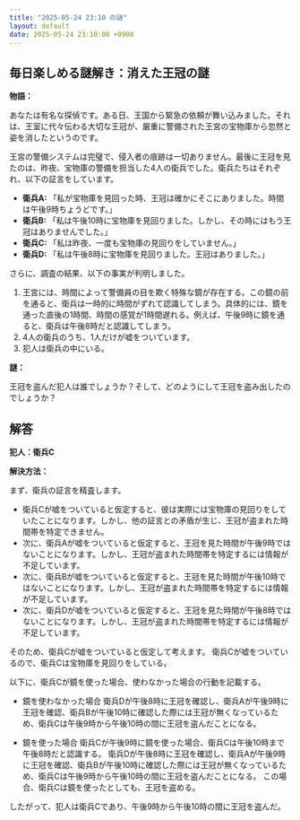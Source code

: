 ```yaml
---
title: "2025-05-24 23:10 の謎"
layout: default
date: 2025-05-24 23:10:00 +0900
---
```

## 毎日楽しめる謎解き：消えた王冠の謎

**物語：**

あなたは有名な探偵です。ある日、王国から緊急の依頼が舞い込みました。それは、王室に代々伝わる大切な王冠が、厳重に警備された王宮の宝物庫から忽然と姿を消したというのです。

王宮の警備システムは完璧で、侵入者の痕跡は一切ありません。最後に王冠を見たのは、昨夜、宝物庫の警備を担当した4人の衛兵でした。衛兵たちはそれぞれ、以下の証言をしています。

*   **衛兵A:** 「私が宝物庫を見回った時、王冠は確かにそこにありました。時間は午後9時ちょうどです。」
*   **衛兵B:** 「私は午後10時に宝物庫を見回りました。しかし、その時にはもう王冠はありませんでした。」
*   **衛兵C:** 「私は昨夜、一度も宝物庫の見回りをしていません。」
*   **衛兵D:** 「私は午後8時に宝物庫を見回りました。王冠はありました。」

さらに、調査の結果、以下の事実が判明しました。

1.  王宮には、時間によって警備員の目を欺く特殊な鏡が存在する。この鏡の前を通ると、衛兵は一時的に時間がずれて認識してしまう。具体的には、鏡を通った直後の1時間、時間の感覚が1時間遅れる。例えば、午後9時に鏡を通ると、衛兵は午後8時だと認識してしまう。
2.  4人の衛兵のうち、1人だけが嘘をついています。
3.  犯人は衛兵の中にいる。

**謎：**

王冠を盗んだ犯人は誰でしょうか？そして、どのようにして王冠を盗み出したのでしょうか？

## 解答

**犯人：衛兵C**

**解決方法：**

まず、衛兵の証言を精査します。

*   衛兵Cが嘘をついていると仮定すると、彼は実際には宝物庫の見回りをしていたことになります。しかし、他の証言との矛盾が生じ、王冠が盗まれた時間帯を特定できません。
*   次に、衛兵Aが嘘をついていると仮定すると、王冠を見た時間が午後9時ではないことになります。しかし、王冠が盗まれた時間帯を特定するには情報が不足しています。
*   次に、衛兵Bが嘘をついていると仮定すると、王冠を見た時間が午後10時ではないことになります。しかし、王冠が盗まれた時間帯を特定するには情報が不足しています。
*   次に、衛兵Dが嘘をついていると仮定すると、王冠を見た時間が午後8時ではないことになります。しかし、王冠が盗まれた時間帯を特定するには情報が不足しています。

そのため、衛兵Cが嘘をついていると仮定して考えます。
衛兵Cが嘘をついているので、衛兵Cは宝物庫を見回りをしている。

以下に、衛兵Cが鏡を使った場合、使わなかった場合の行動を記載する。
* 鏡を使わなかった場合
衛兵Dが午後8時に王冠を確認し、衛兵Aが午後9時に王冠を確認、衛兵Bが午後10時に確認した際には王冠が無くなっているため、衛兵Cは午後9時から午後10時の間に王冠を盗んだことになる。

* 鏡を使った場合
衛兵Cが午後9時に鏡を使った場合、衛兵Cは午後10時まで午後8時だと認識する。
衛兵Dが午後8時に王冠を確認し、衛兵Aが午後9時に王冠を確認、衛兵Bが午後10時に確認した際には王冠が無くなっているため、衛兵Cは午後9時から午後10時の間に王冠を盗んだことになる。
この場合、衛兵Cは鏡を使ったとしても、王冠を盗める。

したがって、犯人は衛兵Cであり、午後9時から午後10時の間に王冠を盗んだ。
